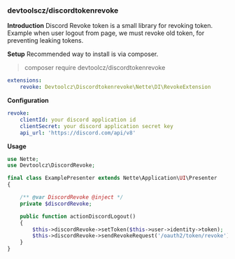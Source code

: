 ### devtoolscz/discordtokenrevoke

**Introduction**
Discord Revoke token is a small library for revoking token.
Example when user logout from page, we must revoke old token, for preventing leaking tokens.

**Setup**
Recommended way to install is via composer.
> composer require devtoolcz/discordtokenrevoke

```yaml
extensions:
	revoke: Devtoolcz\Discordtokenrevoke\Nette\DI\RevokeExtension
```

**Configuration**
```yaml
revoke:
    clientId: your discord application id
    clientSecret: your discord application secret key
    api_url: 'https://discord.com/api/v8'
```
**Usage**
```php
use Nette;
use Devtoolcz\DiscordRevoke;

final class ExamplePresenter extends Nette\Application\UI\Presenter
{

    /** @var DiscordRevoke @inject */
    private $discordRevoke;

    public function actionDiscordLogout()
    {
        $this->discordRevoke->setToken($this->user->identity->token);
        $this->discordRevoke->sendRevokeRequest('/oauth2/token/revoke');
    }
}
```

